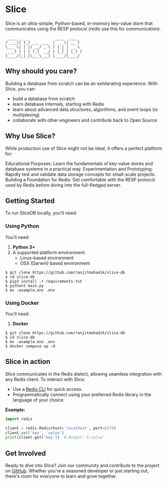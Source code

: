 Slice
===
Slice is an ultra-simple, Python-based, in-memory key-value store that communicates using the RESP protocol (redis use this for communication).

```
 ____  _ _            ____  ____  
/ ___|| (_) ___ ___  |  _ \| __ ) 
\___ \| | |/ __/ _ \ | | | |  _ \ 
 ___) | | | (_|  __/ | |_| | |_) |
|____/|_|_|\___\___| |____/|____/ 

```

## Why should you care?

Building a database from scratch can be an exhilarating experience. With Slice, you can:

- build a database from scratch
- learn database internals, starting with Redis
- learn about advanced data structures, algorithms, and event loops (io multiplexing)
- collaborate with other engineers and contribute back to Open Source

## Why Use Slice?

While production use of Slice might not be ideal, it offers a perfect platform for:

Educational Purposes: Learn the fundamentals of key-value stores and database systems in a practical way.
Experimentation and Prototyping: Rapidly test and validate data storage concepts for small-scale projects.
Building a Foundation for Redis: Get comfortable with the RESP protocol used by Redis before diving into the full-fledged server.


## Getting Started

To run SliceDB locally, you'll need:

### Using Python

You'll need:
1. **Python 3+**
2. A supported platform environment:
   - Linux-based environment
   - OSX (Darwin) based environment

```
$ git clone https://github.com/ranjitmahadik/slice-db
$ cd slice-db
$ pip3 install -r requirements.txt
$ python3 main.py
$ mv .example.env .env
```

### Using Docker

You'll need:
1.  **Docker**
```
$ git clone https://github.com/ranjitmahadik/slice-db
$ cd slice-db
$ mv .example.env .env
$ docker compose up -d
```


## Slice in action

Slice communicates in the Redis dialect, allowing seamless integration with any Redis client. To interact with Slice:

- Use a [Redis CLI](https://redis.io/docs/manual/cli/) for quick access.
- Programmatically connect using your preferred Redis library in the language of your choice.

**Example:**
```python
import redis

client = redis.Redis(host='localhost', port=6379)
client.set('key', 'value')
print(client.get('key'))  # Output: b'value'
```

## Get Involved

Ready to dive into Slice? Join our community and contribute to the project on [GitHub](https://github.com/ranjitmahadik/slice-db). Whether you're a seasoned developer or just starting out, there's room for everyone to learn and grow together.
